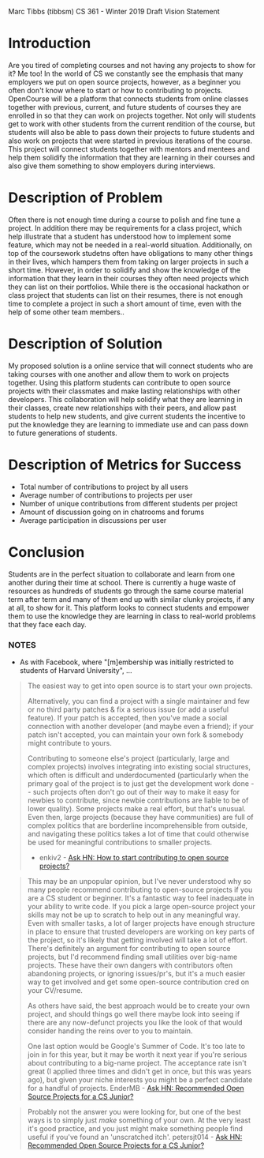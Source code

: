 Marc Tibbs (tibbsm)
CS 361 - Winter 2019
Draft Vision Statement

# Introduction

Are you tired of completing courses and not having any projects to show for it? Me too! In the world of CS we constantly see the emphasis that many employers we put on open source projects, however, as a beginner you often don't know where to start or how to contributing to projects. OpenCourse will be a platform that connects students from online classes together with previous, current, and future students of courses they are enrolled in so that they can work on projects together. Not only will students get to work with other students from the current rendition of the course, but students will also be able to pass down their projects to future students and also work on projects that were started in previous iterations of the course. This project will connect students together with mentors and mentees and help them solidify the information that they are learning in their courses and also give them something to show employers during interviews. 

# Description of Problem

Often there is not enough time during a course to polish and fine tune a project. In addition there may be requirements for a class project, which help illustrate that a student has understood how to implement some feature, which may not be needed in a real-world situation. Additionally, on top of the coursework studetns often have obligations to many other things in their lives, which hampers them from taking on larger projects in such a short time. However, in order to solidify and show the knowledge of the information that they learn in their courses they often need projects which they can list on their portfolios. While there is the occasional hackathon or class project that students can list on their resumes, there is not enough time to complete a project in such a short amount of time, even with the help of some other team members.. 

# Description of Solution

My proposed solution is a online service that will connect students who are taking courses with one another and allow them to work on projects together. Using this platform students can contribute to open source projects with their classmates and make lasting relationships with other developers. This collaboration will help solidify what they are learning in their classes, create new relationships with their peers, and allow past students to help new students, and give current students the incentive to put the knowledge they are learning to immediate use and can pass down to future generations of students. 

# Description of Metrics for Success

- Total number of contributions to project by all users
- Average number of contributions to projects per user
- Number of unique contributions from different students per project
- Amount of discussion going on in chatrooms and forums
- Average participation in discussions per user
 
# Conclusion 

Students are in the perfect situation to collaborate and learn from one another during their time at school. There is currently a huge waste of resources as hundreds of students go through the same course material term after term and many of them end up with similar clunky projects, if any at all, to show for it. This platform looks to connect students and empower them to use the knowledge they are learning in class to real-world problems that they face each day. 


### NOTES

- As with Facebook, where "[m]embership was initially restricted to students of Harvard University", ...

> The easiest way to get into open source is to start your own projects. 
>
> Alternatively, you can find a project with a single maintainer and few or no third party patches & fix a serious issue (or add a useful feature). If your patch is accepted, then you've made a social connection with another developer (and maybe even a friend); if your patch isn't accepted, you can maintain your own fork & somebody might contribute to yours.
>
> Contributing to someone else's project (particularly, large and complex projects) involves integrating into existing social structures, which often is difficult and underdocumented (particularly when the primary goal of the project is to just get the development work done -- such projects often don't go out of their way to make it easy for newbies to contribute, since newbie contributions are liable to be of lower quality). Some projects make a real effort, but that's unusual. Even then, large projects (because they have communities) are full of complex politics that are borderline incomprehensible from outside, and navigating these politics takes a lot of time that could otherwise be used for meaningful contributions to smaller projects.
> - enkiv2 - [Ask HN: How to start contributing to open source projects?](https://news.ycombinator.com/item?id=18325859)

> This may be an unpopular opinion, but I've never understood why so many people recommend contributing to open-source projects if you are a CS student or beginner. It's a fantastic way to feel inadequate in your ability to write code. If you pick a large open-source project your skills may not be up to scratch to help out in any meaningful way. Even with smaller tasks, a lot of larger projects have enough structure in place to ensure that trusted developers are working on key parts of the project, so it's likely that getting involved will take a lot of effort.
There's definitely an argument for contributing to open source projects, but I'd recommend finding small utilities over big-name projects. These have their own dangers with contributors often abandoning projects, or ignoring issues/pr's, but it's a much easier way to get involved and get some open-source contribution cred on your CV/resume.
>
> As others have said, the best approach would be to create your own project, and should things go well there maybe look into seeing if there are any now-defunct projects you like the look of that would consider handing the reins over to you to maintain.
>
> One last option would be Google's Summer of Code. It's too late to join in for this year, but it may be worth it next year if you're serious about contributing to a big-name project. The acceptance rate isn't great (I applied three times and didn't get in once, but this was years ago), but given your niche interests you might be a perfect candidate for a handful of projects.
> EnderMB - [Ask HN: Recommended Open Source Projects for a CS Junior?](https://news.ycombinator.com/item?id=17400582)

> Probably not the answer you were looking for, but one of the best ways is to simply just _make_ something of your own. At the very least it's good practice, and you just might make something people find useful if you've found an 'unscratched itch'.
> petersjt014 - [Ask HN: Recommended Open Source Projects for a CS Junior?](https://news.ycombinator.com/item?id=17400582)
